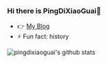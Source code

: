 ### Hi there is PingDiXiaoGuai👋

- 👉 [My Blog](http://blog.pdxg.fun/)
- ⚡ Fun fact: history

![pingdixiaoguai's github stats](https://github-readme-stats.vercel.app/api?username=pingdixiaoguai)
